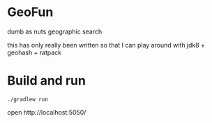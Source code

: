 GeoFun
======

dumb as nuts geographic search

this has only really been written so that I can play around with jdk8 + geohash + ratpack

Build and run
=============


    ./gradlew run

open http://localhost:5050/
